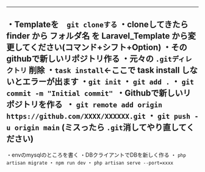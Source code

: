 -----
・Templateを　`git cloneする`
・cloneしてきたら finder から フォルダ名 を Laravel_Template から変更してください(コマンド+シフト+Option)
・そのgithubで新しいリポジトリ作る
・元々の `.gitディレクトリ` 削除
・`task install`←ここで task install しないとエラーが出ます
・`git init`
・ `git add .`
・ `git commit -m "Initial commit"` 
・Githubで新しいリポジトリを作る  
・ `git remote add origin https://github.com/XXXX/XXXXXX.git`
・ `git push -u origin main`
(ミスったら `.git`消してやり直してください)
-----
・envのmysqlのところを書く
・DBクライアントでDBを新しく作る
・ `php artisan migrate`
・ `npm run dev`
・ `php artisan serve --port=xxxx`



